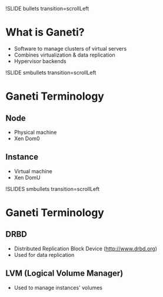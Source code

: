 !SLIDE bullets transition=scrollLeft

# What is Ganeti? #

* Software to manage clusters of virtual servers
* Combines virtualization & data replication
* Hypervisor backends

!SLIDE smbullets transition=scrollLeft

# Ganeti Terminology #

## Node ##
* Physical machine
* Xen Dom0

## Instance ##
* Virtual machine
* Xen DomU

!SLIDES smbullets transition=scrollLeft

# Ganeti Terminology #

## DRBD ##
* Distributed Replication Block Device (http://www.drbd.org)
* Used for data replication

## LVM (Logical Volume Manager)
* Used to manage instances' volumes
